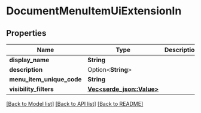 # DocumentMenuItemUiExtensionIn

## Properties

Name | Type | Description | Notes
------------ | ------------- | ------------- | -------------
**display_name** | **String** |  | 
**description** | Option<**String**> |  | [optional]
**menu_item_unique_code** | **String** |  | 
**visibility_filters** | [**Vec<serde_json::Value>**](serde_json::Value.md) |  | 

[[Back to Model list]](../README.md#documentation-for-models) [[Back to API list]](../README.md#documentation-for-api-endpoints) [[Back to README]](../README.md)


